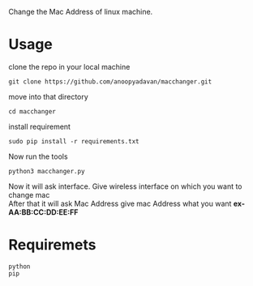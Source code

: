 Change the Mac Address of linux machine.<br>
# Usage
clone the repo in your local machine<br>
```
git clone https://github.com/anoopyadavan/macchanger.git
```
move into that directory
```
cd macchanger
```
install requirement
```
sudo pip install -r requirements.txt
```
Now run the tools
```
python3 macchanger.py
```
Now it will ask interface. Give wireless interface on which you want to change mac<br>
After that it will ask Mac Address give mac Address what you want <b>ex- AA:BB:CC:DD:EE:FF</b>

# Requiremets
```
python
pip
```
